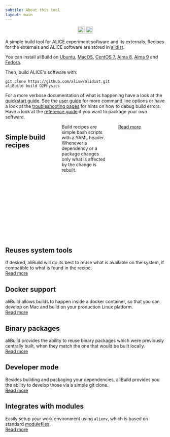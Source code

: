 ```yaml
---
subtile: About this tool
layout: main
---
```


<div style="text-align:center;width:100%">
  <a href="https://badge.fury.io/py/alibuild"><img src="https://badge.fury.io/py/alibuild.svg" alt="PyPI version" height="22"></a>
  <a href="https://github.com/alisw/alibuild/actions/workflows/pr-check.yml"><img src="https://github.com/alisw/alibuild/actions/workflows/pr-check.yml/badge.svg?branch=master&event=push" alt="Build status" height="22"></a>
</div>

A simple build tool for ALICE experiment software and its externals. Recipes
for the externals and ALICE software are stored in
[alidist](https://github.com/alisw/alidist).

You can install aliBuild on [Ubuntu][ubuntu], [MacOS][mac], [CentOS 7][centos7], [Alma 8][alma8], [Alma 9][alma9] and [Fedora][fedora].

[centos7]: https://alice-doc.github.io/alice-analysis-tutorial/building/prereq-centos7.html
[alma8]: https://alice-doc.github.io/alice-analysis-tutorial/building/prereq-centos8.html
[alma9]: https://alice-doc.github.io/alice-analysis-tutorial/building/prereq-alma9.html
[ubuntu]: https://alice-doc.github.io/alice-analysis-tutorial/building/prereq-ubuntu.html
[mac]: https://alice-doc.github.io/alice-analysis-tutorial/building/prereq-macos.html
[fedora]: https://alice-doc.github.io/alice-analysis-tutorial/building/prereq-fedora.html

Then, build ALICE's software with:

    git clone https://github.com/alisw/alidist.git
    aliBuild build O2Physics

For a more verbose documentation of what is happening have a look at
the [quickstart guide](quick.md). See the [user guide](user.md)
for more command line options or have a look at the [troubleshooting
pages](troubleshooting.md) for hints on how to debug build errors.
Have a look at the [reference guide](reference.md) if you want to
package your own software.

<div style="display:grid;
  grid-template-columns: repeat(3,1fr);  /* 3 columns */
  grid-template-rows: repeat(2,1fr); /* 2 rows  */
  grid-gap:50px 30px;

">
    <div><h2>Simple build recipes</h2>
      Build recipes are simple bash scripts with a YAML header. Whenever
      a dependency or a package changes only what is affected by the
      change is rebuilt.
      <br/><a href="reference.html">Read more</a>
    </div>
    <div><h2>Reuses system tools</h2>
      If desired, aliBuild will do its best to reuse what is available
      on the system, if compatible to what is found in the recipe.
      <br/><a href="user.html#controlling-which-system-packages-are-picked-up">Read more</a>
    </div>
    <div><h2>Docker support</h2>
      aliBuild allows builds to happen inside a docker container, so
      that you can develop on Mac and build on your production Linux
      platform.
      <br/><a href="user.html#running-in-docker">Read more</a>
    </div>
    <div><h2>Binary packages</h2>
      aliBuild provides the ability to reuse binary packages which were
      previously centrally built, when they match the one that would be
      built locally.
      <br/><a href="user.html#using-precompiled-packages">Read more</a>
    </div>
    <div><h2>Developer mode</h2>
      Besides building and packaging your dependencies, aliBuild
      provides you the ability to develop those via a simple git clone.
      <br/><a href="user.html#developing-packages-locally">Read more</a>
    </div>
    <div><h2>Integrates with modules</h2>
      Easily setup your work environment using `alienv`, which is based on
      standard <a href="http://modules.sourceforge.net">modulefiles</a>.
      <br/><a href="quick.html#loading-the-package-environment">Read more</a>
    </div>
</div>
